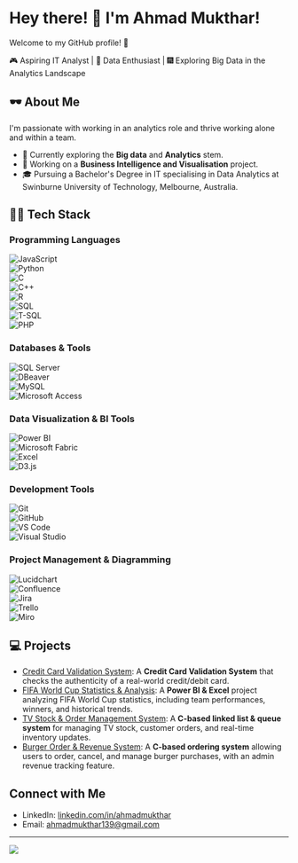 # Hey there! 👋 I'm Ahmad Mukthar!

Welcome to my GitHub profile! 🚀

🎮 Aspiring IT Analyst | 🧠 Data Enthusiast | 🎆 Exploring Big Data in the Analytics Landscape

## 🕶️ About Me
I'm passionate with working in an analytics role and thrive working alone and within a team.  
- 🌟 Currently exploring the **Big data** and **Analytics** stem.
- 🔭 Working on a **Business Intelligence and Visualisation** project.
- 🎓 Pursuing a Bachelor's Degree in IT specialising in Data Analytics at Swinburne University of Technology, Melbourne, Australia.

## 🧑‍💻 Tech Stack
### **Programming Languages**  
![JavaScript](https://img.shields.io/badge/JavaScript-F7DF1E?style=flat&logo=javascript&logoColor=black)  
![Python](https://img.shields.io/badge/Python-3776AB?style=flat&logo=python&logoColor=white)  
![C](https://img.shields.io/badge/C-A8B9CC?style=flat&logo=c&logoColor=white)  
![C++](https://img.shields.io/badge/C%2B%2B-00599C?style=flat&logo=c%2B%2B&logoColor=white)  
![R](https://img.shields.io/badge/R-276DC3?style=flat&logo=r&logoColor=white)  
![SQL](https://img.shields.io/badge/SQL-4479A1?style=flat&logo=mysql&logoColor=white)  
![T-SQL](https://img.shields.io/badge/T--SQL-CC2927?style=flat&logo=microsoft-sql-server&logoColor=white)  
![PHP](https://img.shields.io/badge/PHP-777BB4?style=flat&logo=php&logoColor=white)  

### **Databases & Tools**  
![SQL Server](https://img.shields.io/badge/SQL%20Server-CC2927?style=flat&logo=microsoft-sql-server&logoColor=white)  
![DBeaver](https://img.shields.io/badge/DBeaver-372923?style=flat&logo=dbeaver&logoColor=white)  
![MySQL](https://img.shields.io/badge/MySQL-4479A1?style=flat&logo=mysql&logoColor=white)  
![Microsoft Access](https://img.shields.io/badge/MS%20Access-A4373A?style=flat&logo=microsoft-access&logoColor=white)  

### **Data Visualization & BI Tools**  
![Power BI](https://img.shields.io/badge/Power%20BI-F2C811?style=flat&logo=power-bi&logoColor=black)  
![Microsoft Fabric](https://img.shields.io/badge/Microsoft%20Fabric-9B59B6?style=flat&logo=microsoft&logoColor=white)  
![Excel](https://img.shields.io/badge/Excel-217346?style=flat&logo=microsoft-excel&logoColor=white)  
![D3.js](https://img.shields.io/badge/D3.js-F9A03C?style=flat&logo=d3.js&logoColor=white)  

### **Development Tools**  
![Git](https://img.shields.io/badge/Git-F05032?style=flat&logo=git&logoColor=white)  
![GitHub](https://img.shields.io/badge/GitHub-181717?style=flat&logo=github&logoColor=white)  
![VS Code](https://img.shields.io/badge/VS%20Code-0078D4?style=flat&logo=visual-studio-code&logoColor=white)  
![Visual Studio](https://img.shields.io/badge/Visual%20Studio-5C2D91?style=flat&logo=visual-studio&logoColor=white)  

### **Project Management & Diagramming**  
![Lucidchart](https://img.shields.io/badge/Lucidchart-F48C06?style=flat&logo=lucidchart&logoColor=white)  
![Confluence](https://img.shields.io/badge/Confluence-172B4D?style=flat&logo=confluence&logoColor=white)  
![Jira](https://img.shields.io/badge/Jira-0052CC?style=flat&logo=jira&logoColor=white)  
![Trello](https://img.shields.io/badge/Trello-0079BF?style=flat&logo=trello&logoColor=white)  
![Miro](https://img.shields.io/badge/Miro-050038?style=flat&logo=miro&logoColor=white)  


## 💻 Projects

- [Credit Card Validation System](https://github.com/ahmadnet-bot/CreditCardValidationSystem): A **Credit Card Validation System** that checks the authenticity of a real-world credit/debit card.
- [FIFA World Cup Statistics & Analysis](https://github.com/ahmadnet-bot/WorldCupViz): A **Power BI & Excel** project analyzing FIFA World Cup statistics, including team performances, winners, and historical trends.
- [TV Stock & Order Management System](https://github.com/ahmadnet-bot/OrderManagementSystem): A **C-based linked list & queue system** for managing TV stock, customer orders, and real-time inventory updates.
- [Burger Order & Revenue System](https://github.com/ahmadnet-bot/RestaurantReservationSystem): A **C-based ordering system** allowing users to order, cancel, and manage burger purchases, with an admin revenue tracking feature.

## Connect with Me
- LinkedIn: [linkedin.com/in/ahmadmukthar](https://www.linkedin.com/in/ahmadmukthar/)
- Email: [ahmadmukthar139@gmail.com](mailto:ahmadmukthar1391@gmail.com)
  
---
[![](https://visitcount.itsvg.in/api?id=AshaenM&label=Profile%20Views&color=6&icon=5&pretty=false)](https://visitcount.itsvg.in)
